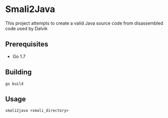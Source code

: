 # Smali2Java

This project attempts to create a valid Java source code from disassembled code used by Dalvik 

## Prerequisites
* Go 1.7

## Building
```
go build
```


## Usage
```
smali2java <smali_directory>
```